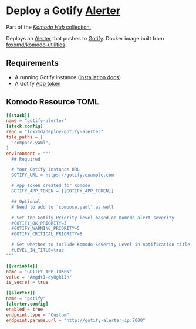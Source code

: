 # Deploy a Gotify [Alerter](https://komo.do/docs/resources#alerter)

Part of the [*Komodo Hub* collection.](https://github.com/komodo-hub/komodo-hub)

Deploys an [Alerter](https://komo.do/docs/resources#alerter) that pushes to [Gotify](https://gotify.net/). Docker image built from [foxxmd/komodo-utilities](https://github.com/FoxxMD/komodo-utilities).

## Requirements

* A running Gotify instance ([installation docs](https://gotify.net/docs/install))
* A Gotify [App token](https://gotify.net/docs/pushmsg)

## Komodo Resource TOML

```toml
[[stack]]
name = "gotify-alerter"
[stack.config]
repo = "foxxmd/deploy-gotify-alerter"
file_paths = [
  "compose.yaml",
]
environment = """
  ## Required

  # Your Gotify instance URL
  GOTIFY_URL = https://gotify.example.com

  # App Token created for Komodo
  GOTIFY_APP_TOKEN = [[GOTIFY_APP_TOKEN]]

  ## Optional
  # Need to add to `compose.yaml` as well

  # Set the Gotify Priority level based on Komodo alert severity
  #GOTIFY_OK_PRIORITY=3
  #GOTIFY_WARNING_PRIORITY=5
  #GOTIFY_CRITICAL_PRIORITY=8

  # Set whether to include Komodo Severity Level in notification title
  #LEVEL_IN_TITLE=true
"""

[[variable]]
name = "GOTIFY_APP_TOKEN"
value = "AmgdtI-dyUgkiIn"
is_secret = true

[[alerter]]
name = "gotify"
[alerter.config]
enabled = true
endpoint.type = "Custom"
endpoint.params.url = "http://gotify-alerter-ip:7000"
```